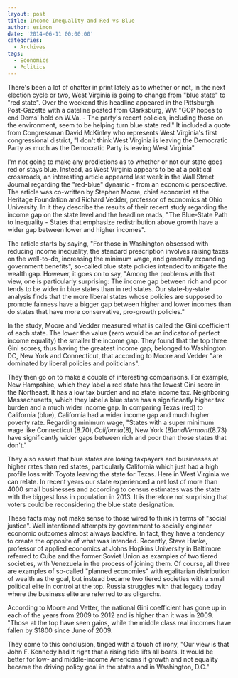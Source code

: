 ```yaml
---
layout: post
title: Income Inequality and Red vs Blue
author: esimon
date: '2014-06-11 00:00:00'
categories:
  - Archives
tags:
  - Economics
  - Politics
---
```

There's been a lot of chatter in print lately as to whether or not, in the next election cycle or two, West Virginia is going to change from "blue state" to "red state". Over the weekend this headline appeared in the Pittsburgh Post-Gazette with a dateline posted from Clarksburg, WV: "GOP hopes to end Dems' hold on W.Va. - The party's recent policies, including those on the environment, seem to be helping turn blue state red." It included a quote from Congressman David McKinley who represents West Virginia's first congressional district, "I don't think West Virginia is leaving the Democratic Party as much as the Democratic Party is leaving West Virginia". 

I'm not going to make any predictions as to whether or not our state goes red or stays blue. Instead, as West Virginia appears to be at a political crossroads, an interesting article appeared last week in the Wall Street Journal regarding the "red-blue" dynamic - from an economic perspective. The article was co-written by Stephen Moore, chief economist at the Heritage Foundation and Richard Vedder, professor of economics at Ohio University. In it they describe the results of their recent study regarding the income gap on the state level and the headline reads, "The Blue-State Path to Inequality - States that emphasize redistribution above growth have a wider gap between lower and higher incomes".

The article starts by saying, "For those in Washington obsessed with reducing income inequality, the standard prescription involves raising taxes on the well-to-do, increasing the minimum wage, and generally expanding government benefits", so-called blue state policies intended to mitigate the wealth gap. However, it goes on to say, "Among the problems with that view, one is particularly surprising: The income gap between rich and poor tends to be wider in blue states than in red states. Our state-by-state analysis finds that the more liberal states whose policies are supposed to promote fairness have a bigger gap between higher and lower incomes than do states that have more conservative, pro-growth policies."

In the study, Moore and Vedder measured what is called the Gini coefficient of each state. The lower the value (zero would be an indicator of perfect income equality) the smaller the income gap. They found that the top three Gini scores, thus having the greatest income gap, belonged to Washington DC, New York and Connecticut, that according to Moore and Vedder "are dominated by liberal policies and politicians". 

They then go on to make a couple of interesting comparisons. For example, New Hampshire, which they label a red state has the lowest Gini score in the Northeast. It has a low tax burden and no state income tax. Neighboring Massachusetts, which they label a blue state has a significantly higher tax burden and a much wider income gap. In comparing Texas (red) to California (blue), California had a wider income gap and much higher poverty rate. Regarding minimum wage, "States with a super minimum wage like Connecticut ($8.70), California ($8), New York ($8) and Vermont ($8.73) have significantly wider gaps between rich and poor than those states that don't."

They also assert that blue states are losing taxpayers and businesses at higher rates than red states, particularly California which just had a high profile loss with Toyota leaving the state for Texas. Here in West Virginia we can relate. In recent years our state experienced a net lost of more than 4000 small businesses and according to census estimates was the state with the biggest loss in population in 2013. It is therefore not surprising that voters could be reconsidering the blue state designation. 

These facts may not make sense to those wired to think in terms of "social justice". Well intentioned attempts by government to socially engineer economic outcomes almost always backfire. In fact, they have a tendency to create the opposite of what was intended. Recently, Steve Hanke, professor of applied economics at Johns Hopkins University in Baltimore referred to Cuba and the former Soviet Union as examples of two tiered societies, with Venezuela in the process of joining them. Of course, all three are examples of so-called "planned economies" with egalitarian distribution of wealth as the goal, but instead became two tiered societies with a small political elite in control at the top. Russia struggles with that legacy today where the business elite are referred to as oligarchs. 

According to Moore and Vetter, the national Gini coefficient has gone up in each of the years from 2009 to 2012 and is higher than it was in 2009. "Those at the top have seen gains, while the middle class real incomes have fallen by $1800 since June of 2009. 

They come to this conclusion, tinged with a touch of irony, "Our view is that John F. Kennedy had it right that a rising tide lifts all boats. It would be better for low- and middle-income Americans if growth and not equality became the driving policy goal in the states and in Washington, D.C." 

